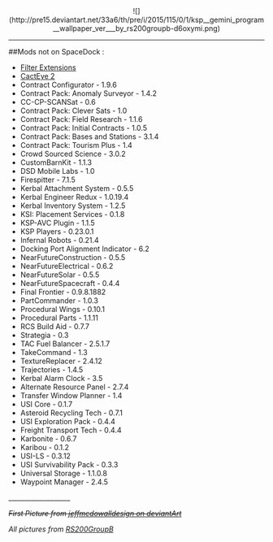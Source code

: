 <center>![](http://pre15.deviantart.net/33a6/th/pre/i/2015/115/0/1/ksp__gemini_program__wallpaper_ver___by_rs200groupb-d6oxymi.png)</center>

___

##Mods not on SpaceDock :
* [Filter Extensions](http://forum.kerbalspaceprogram.com/index.php?/topic/93955-105-filter-extensions-2412-nov-10/)
* [CactEye 2](http://forum.kerbalspaceprogram.com/index.php?/topic/95221-10cacteye-2-orbital-telescope-beta-52/)
* Contract Configurator - 1.9.6
* Contract Pack: Anomaly Surveyor - 1.4.2
* CC-CP-SCANSat - 0.6
* Contract Pack: Clever Sats - 1.0
* Contract Pack: Field Research - 1.1.6
* Contract Pack: Initial Contracts - 1.0.5
* Contract Pack: Bases and Stations - 3.1.4
* Contract Pack: Tourism Plus - 1.4
* Crowd Sourced Science - 3.0.2
* CustomBarnKit - 1.1.3
* DSD Mobile Labs - 1.0
* Firespitter - 7.1.5
* Kerbal Attachment System - 0.5.5
* Kerbal Engineer Redux - 1.0.19.4
* Kerbal Inventory System - 1.2.5
* KSI: Placement Services - 0.1.8
* KSP-AVC Plugin - 1.1.5
* KSP Players - 0.23.0.1
* Infernal Robots - 0.21.4
* Docking Port Alignment Indicator - 6.2
* NearFutureConstruction - 0.5.5
* NearFutureElectrical - 0.6.2
* NearFutureSolar - 0.5.5
* NearFutureSpacecraft - 0.4.4
* Final Frontier - 0.9.8.1882
* PartCommander - 1.0.3
* Procedural Wings - 0.10.1
* Procedural Parts - 1.1.11
* RCS Build Aid - 0.7.7
* Strategia - 0.3
* TAC Fuel Balancer - 2.5.1.7
* TakeCommand - 1.3
* TextureReplacer - 2.4.12
* Trajectories - 1.4.5
* Kerbal Alarm Clock - 3.5
* Alternate Resource Panel - 2.7.4
* Transfer Window Planner - 1.4
* USI Core - 0.1.7
* Asteroid Recycling Tech - 0.7.1
* USI Exploration Pack - 0.4.4
* Freight Transport Tech - 0.4.4
* Karbonite - 0.6.7
* Karibou - 0.1.2
* USI-LS - 0.3.12
* USI Survivability Pack - 0.3.3
* Universal Storage - 1.1.0.8
* Waypoint Manager - 2.4.5

<center></center>
___________________

~~*First Picture from [jeffmcdowalldesign on deviantArt](http://jeffmcdowalldesign.deviantart.com/art/Hail-Science-482238065)*~~

*All pictures from [RS200GroupB](http://rs200groupb.deviantart.com/gallery/)*
